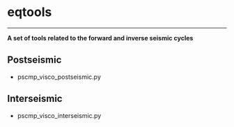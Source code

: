 # eqtools

---

**A set of tools related to the forward and inverse seismic cycles**

## Postseismic

- pscmp_visco_postseismic.py

## Interseismic

- pscmp_visco_interseismic.py
